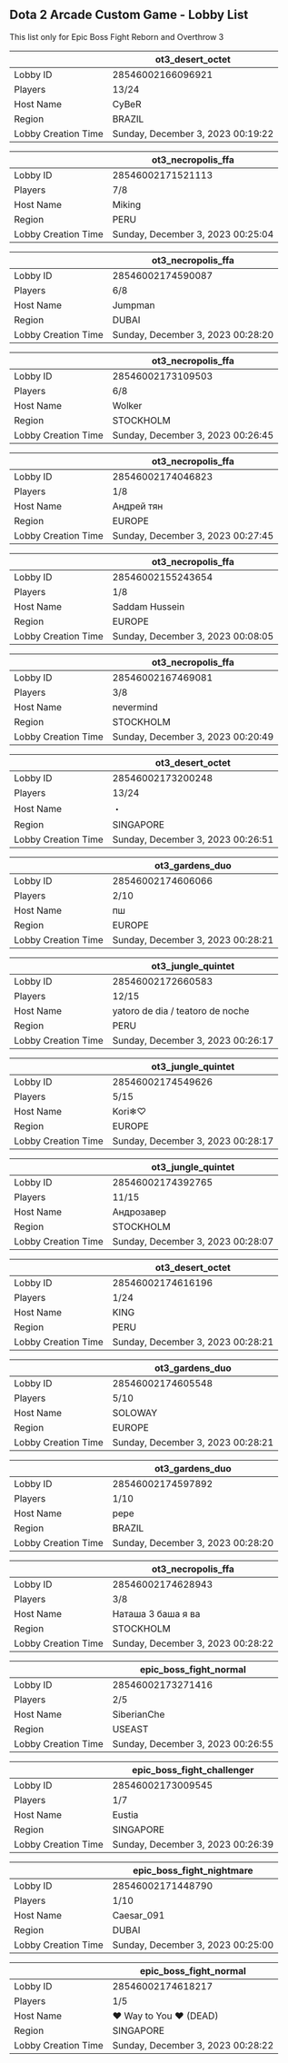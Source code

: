 ## Dota 2 Arcade Custom Game - Lobby List

This list only for Epic Boss Fight Reborn and Overthrow 3

|  | ot3_desert_octet |
| ------ | ------ |
| Lobby ID | 28546002166096921 |
| Players | 13/24 |
| Host Name | CyBeR |
| Region | BRAZIL |
| Lobby Creation Time | Sunday, December 3, 2023 00:19:22 |


|  | ot3_necropolis_ffa |
| ------ | ------ |
| Lobby ID | 28546002171521113 |
| Players | 7/8 |
| Host Name | Miking |
| Region | PERU |
| Lobby Creation Time | Sunday, December 3, 2023 00:25:04 |


|  | ot3_necropolis_ffa |
| ------ | ------ |
| Lobby ID | 28546002174590087 |
| Players | 6/8 |
| Host Name | Jumpman |
| Region | DUBAI |
| Lobby Creation Time | Sunday, December 3, 2023 00:28:20 |


|  | ot3_necropolis_ffa |
| ------ | ------ |
| Lobby ID | 28546002173109503 |
| Players | 6/8 |
| Host Name | Wolker |
| Region | STOCKHOLM |
| Lobby Creation Time | Sunday, December 3, 2023 00:26:45 |


|  | ot3_necropolis_ffa |
| ------ | ------ |
| Lobby ID | 28546002174046823 |
| Players | 1/8 |
| Host Name | Андрей тян |
| Region | EUROPE |
| Lobby Creation Time | Sunday, December 3, 2023 00:27:45 |


|  | ot3_necropolis_ffa |
| ------ | ------ |
| Lobby ID | 28546002155243654 |
| Players | 1/8 |
| Host Name | Saddam Hussein |
| Region | EUROPE |
| Lobby Creation Time | Sunday, December 3, 2023 00:08:05 |


|  | ot3_necropolis_ffa |
| ------ | ------ |
| Lobby ID | 28546002167469081 |
| Players | 3/8 |
| Host Name | nevermind |
| Region | STOCKHOLM |
| Lobby Creation Time | Sunday, December 3, 2023 00:20:49 |


|  | ot3_desert_octet |
| ------ | ------ |
| Lobby ID | 28546002173200248 |
| Players | 13/24 |
| Host Name | ・ |
| Region | SINGAPORE |
| Lobby Creation Time | Sunday, December 3, 2023 00:26:51 |


|  | ot3_gardens_duo |
| ------ | ------ |
| Lobby ID | 28546002174606066 |
| Players | 2/10 |
| Host Name | пш |
| Region | EUROPE |
| Lobby Creation Time | Sunday, December 3, 2023 00:28:21 |


|  | ot3_jungle_quintet |
| ------ | ------ |
| Lobby ID | 28546002172660583 |
| Players | 12/15 |
| Host Name | yatoro de dia / teatoro de noche |
| Region | PERU |
| Lobby Creation Time | Sunday, December 3, 2023 00:26:17 |


|  | ot3_jungle_quintet |
| ------ | ------ |
| Lobby ID | 28546002174549626 |
| Players | 5/15 |
| Host Name | Kori❄♡ |
| Region | EUROPE |
| Lobby Creation Time | Sunday, December 3, 2023 00:28:17 |


|  | ot3_jungle_quintet |
| ------ | ------ |
| Lobby ID | 28546002174392765 |
| Players | 11/15 |
| Host Name | Андрозавер |
| Region | STOCKHOLM |
| Lobby Creation Time | Sunday, December 3, 2023 00:28:07 |


|  | ot3_desert_octet |
| ------ | ------ |
| Lobby ID | 28546002174616196 |
| Players | 1/24 |
| Host Name | KING |
| Region | PERU |
| Lobby Creation Time | Sunday, December 3, 2023 00:28:21 |


|  | ot3_gardens_duo |
| ------ | ------ |
| Lobby ID | 28546002174605548 |
| Players | 5/10 |
| Host Name | SOLOWAY |
| Region | EUROPE |
| Lobby Creation Time | Sunday, December 3, 2023 00:28:21 |


|  | ot3_gardens_duo |
| ------ | ------ |
| Lobby ID | 28546002174597892 |
| Players | 1/10 |
| Host Name | pepe |
| Region | BRAZIL |
| Lobby Creation Time | Sunday, December 3, 2023 00:28:20 |


|  | ot3_necropolis_ffa |
| ------ | ------ |
| Lobby ID | 28546002174628943 |
| Players | 3/8 |
| Host Name | Наташа 3 баша я ва |
| Region | STOCKHOLM |
| Lobby Creation Time | Sunday, December 3, 2023 00:28:22 |


|  | epic_boss_fight_normal |
| ------ | ------ |
| Lobby ID | 28546002173271416 |
| Players | 2/5 |
| Host Name | SiberianChe |
| Region | USEAST |
| Lobby Creation Time | Sunday, December 3, 2023 00:26:55 |


|  | epic_boss_fight_challenger |
| ------ | ------ |
| Lobby ID | 28546002173009545 |
| Players | 1/7 |
| Host Name | Eustia |
| Region | SINGAPORE |
| Lobby Creation Time | Sunday, December 3, 2023 00:26:39 |


|  | epic_boss_fight_nightmare |
| ------ | ------ |
| Lobby ID | 28546002171448790 |
| Players | 1/10 |
| Host Name | Caesar_091 |
| Region | DUBAI |
| Lobby Creation Time | Sunday, December 3, 2023 00:25:00 |


|  | epic_boss_fight_normal |
| ------ | ------ |
| Lobby ID | 28546002174618217 |
| Players | 1/5 |
| Host Name | ♥ Way to You ♥ (DEAD) |
| Region | SINGAPORE |
| Lobby Creation Time | Sunday, December 3, 2023 00:28:22 |


